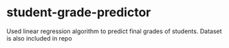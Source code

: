 # student-grade-predictor
Used linear regression algorithm to predict final grades of students.
Dataset is also included in repo
